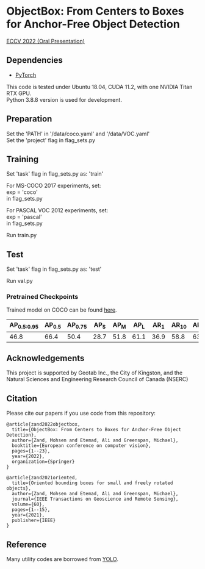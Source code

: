 # ObjectBox: From Centers to Boxes for Anchor-Free Object Detection
[ECCV 2022 (Oral Presentation)](https://arxiv.org/abs/arXiv:2207.06985)

## Dependencies
* [PyTorch](https://pytorch.org)

This code is tested under Ubuntu 18.04, CUDA 11.2, with one NVIDIA Titan RTX GPU.\
Python 3.8.8 version is used for development.


## Preparation
Set the 'PATH' in '/data/coco.yaml'  and '/data/VOC.yaml'\
Set the 'project' flag in flag_sets.py


## Training
Set 'task' flag in flag_sets.py as: 'train'

For MS-COCO 2017 experiments, set:\
exp = 'coco'\
in flag_sets.py

For PASCAL VOC 2012 experiments, set:\
exp = 'pascal'\
in flag_sets.py

Run train.py

## Test
Set 'task' flag in flag_sets.py as: 'test'

Run val.py

### Pretrained Checkpoints

Trained model on COCO can be found [here](https://queensuca-my.sharepoint.com/:u:/g/personal/mz33_queensu_ca/EfvA5ymDzKVDkYyHJL_FVqEBvGF9Ic15nrUzBvIEJp_p9Q?e=uHdTbg).

| AP<sub>0.5:0.95</sub> | AP<sub>0.5</sub> | AP<sub>0.75</sub> | AP<sub>S</sub> | AP<sub>M</sub> | AP<sub>L</sub> | AR<sub>1</sub> | AR<sub>10</sub> | AR<sub>100</sub> | AR<sub>S</sub> | AR<sub>M</sub> | AR<sub>L</sub> |
|-----------------------|------------------|-------------------|----------------|----------------|----------------|----------------|-----------------|------------------|----------------|----------------|----------------|
| 46.8                  | 66.4             | 50.4              |28.7            |51.8            |61.1            |36.9            |58.8             |63.0              |44.5            |68.0            |78.6            |




## Acknowledgements
This project is supported by Geotab Inc., the City of Kingston, and the
Natural Sciences and Engineering Research Council of Canada (NSERC)


## Citation
Please cite our papers if you use code from this repository:
```
@article{zand2022objectbox,
  title={ObjectBox: From Centers to Boxes for Anchor-Free Object Detection},
  author={Zand, Mohsen and Etemad, Ali and Greenspan, Michael},
  booktitle={European conference on computer vision},
  pages={1--23},
  year={2022},
  organization={Springer}
}
```

```
@article{zand2021oriented,
  title={Oriented bounding boxes for small and freely rotated objects},
  author={Zand, Mohsen and Etemad, Ali and Greenspan, Michael},
  journal={IEEE Transactions on Geoscience and Remote Sensing},
  volume={60},
  pages={1--15},
  year={2021},
  publisher={IEEE}
}
```

## Reference
Many utility codes are borrowed from [YOLO](https://github.com/ultralytics/yolov5).

